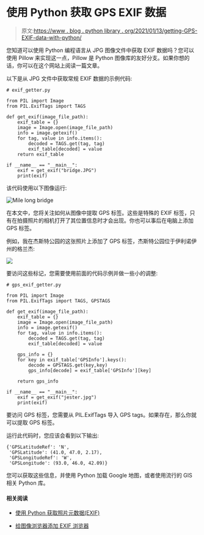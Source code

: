 # 使用 Python 获取 GPS EXIF 数据

> 原文:[https://www . blog . python library . org/2021/01/13/getting-GPS-EXIF-data-with-python/](https://www.blog.pythonlibrary.org/2021/01/13/getting-gps-exif-data-with-python/)

您知道可以使用 Python 编程语言从 JPG 图像文件中获取 EXIF 数据吗？您可以使用 Pillow 来实现这一点，Pillow 是 Python 图像库的友好分支。如果你想的话，你可以在这个网站上阅读一篇文章。

以下是从 JPG 文件中获取常规 EXIF 数据的示例代码:

```
# exif_getter.py

from PIL import Image
from PIL.ExifTags import TAGS

def get_exif(image_file_path):
    exif_table = {}
    image = Image.open(image_file_path)
    info = image.getexif()
    for tag, value in info.items():
        decoded = TAGS.get(tag, tag)
        exif_table[decoded] = value
    return exif_table

if __name__ == "__main__":
    exif = get_exif("bridge.JPG")
    print(exif)

```

该代码使用以下图像运行:

![Mile long bridge](../Images/9102a1b6313f58245af252adae4f59ae.png)

在本文中，您将关注如何从图像中提取 GPS 标签。这些是特殊的 EXIF 标签，只有在拍摄照片的相机打开了其位置信息时才会出现。你也可以事后在电脑上添加 GPS 标签。

例如，我在杰斯特公园的这张照片上添加了 GPS 标签，杰斯特公园位于伊利诺伊州的格兰杰:

![](../Images/85bbc5431a7518d06b220de35505ac27.png)

要访问这些标记，您需要使用前面的代码示例并做一些小的调整:

```
# gps_exif_getter.py

from PIL import Image
from PIL.ExifTags import TAGS, GPSTAGS

def get_exif(image_file_path):
    exif_table = {}
    image = Image.open(image_file_path)
    info = image.getexif()
    for tag, value in info.items():
        decoded = TAGS.get(tag, tag)
        exif_table[decoded] = value

    gps_info = {}
    for key in exif_table['GPSInfo'].keys():
        decode = GPSTAGS.get(key,key)
        gps_info[decode] = exif_table['GPSInfo'][key]

    return gps_info

if __name__ == "__main__":
    exif = get_exif("jester.jpg")
    print(exif)

```

要访问 GPS 标签，您需要从 PIL.ExifTags 导入 GPS tags。如果存在，那么你就可以提取 GPS 标签。

运行此代码时，您应该会看到以下输出:

```
{'GPSLatitudeRef': 'N',
 'GPSLatitude': (41.0, 47.0, 2.17),
 'GPSLongitudeRef': 'W',
 'GPSLongitude': (93.0, 46.0, 42.09)}
```

您可以获取这些信息，并使用 Python 加载 Google 地图，或者使用流行的 GIS 相关 Python 库。

#### 相关阅读

*   [使用 Python 获取照片元数据(EXIF)](https://www.blog.pythonlibrary.org/2010/03/28/getting-photo-metadata-exif-using-python/)

*   [给图像浏览器添加 EXIF 浏览器](https://www.blog.pythonlibrary.org/2010/04/10/adding-an-exif-viewer-to-the-image-viewer/)